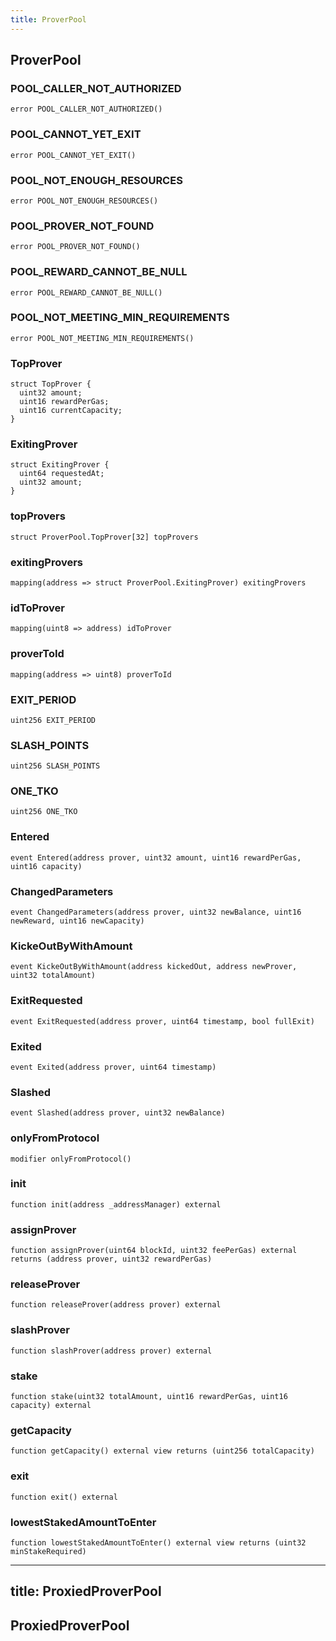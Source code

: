 ```yaml
---
title: ProverPool
---
```


## ProverPool

### POOL_CALLER_NOT_AUTHORIZED

```solidity
error POOL_CALLER_NOT_AUTHORIZED()
```

### POOL_CANNOT_YET_EXIT

```solidity
error POOL_CANNOT_YET_EXIT()
```

### POOL_NOT_ENOUGH_RESOURCES

```solidity
error POOL_NOT_ENOUGH_RESOURCES()
```

### POOL_PROVER_NOT_FOUND

```solidity
error POOL_PROVER_NOT_FOUND()
```

### POOL_REWARD_CANNOT_BE_NULL

```solidity
error POOL_REWARD_CANNOT_BE_NULL()
```

### POOL_NOT_MEETING_MIN_REQUIREMENTS

```solidity
error POOL_NOT_MEETING_MIN_REQUIREMENTS()
```

### TopProver

```solidity
struct TopProver {
  uint32 amount;
  uint16 rewardPerGas;
  uint16 currentCapacity;
}
```

### ExitingProver

```solidity
struct ExitingProver {
  uint64 requestedAt;
  uint32 amount;
}
```

### topProvers

```solidity
struct ProverPool.TopProver[32] topProvers
```

### exitingProvers

```solidity
mapping(address => struct ProverPool.ExitingProver) exitingProvers
```

### idToProver

```solidity
mapping(uint8 => address) idToProver
```

### proverToId

```solidity
mapping(address => uint8) proverToId
```

### EXIT_PERIOD

```solidity
uint256 EXIT_PERIOD
```

### SLASH_POINTS

```solidity
uint256 SLASH_POINTS
```

### ONE_TKO

```solidity
uint256 ONE_TKO
```

### Entered

```solidity
event Entered(address prover, uint32 amount, uint16 rewardPerGas, uint16 capacity)
```

### ChangedParameters

```solidity
event ChangedParameters(address prover, uint32 newBalance, uint16 newReward, uint16 newCapacity)
```

### KickeOutByWithAmount

```solidity
event KickeOutByWithAmount(address kickedOut, address newProver, uint32 totalAmount)
```

### ExitRequested

```solidity
event ExitRequested(address prover, uint64 timestamp, bool fullExit)
```

### Exited

```solidity
event Exited(address prover, uint64 timestamp)
```

### Slashed

```solidity
event Slashed(address prover, uint32 newBalance)
```

### onlyFromProtocol

```solidity
modifier onlyFromProtocol()
```

### init

```solidity
function init(address _addressManager) external
```

### assignProver

```solidity
function assignProver(uint64 blockId, uint32 feePerGas) external returns (address prover, uint32 rewardPerGas)
```

### releaseProver

```solidity
function releaseProver(address prover) external
```

### slashProver

```solidity
function slashProver(address prover) external
```

### stake

```solidity
function stake(uint32 totalAmount, uint16 rewardPerGas, uint16 capacity) external
```

### getCapacity

```solidity
function getCapacity() external view returns (uint256 totalCapacity)
```

### exit

```solidity
function exit() external
```

### lowestStakedAmountToEnter

```solidity
function lowestStakedAmountToEnter() external view returns (uint32 minStakeRequired)
```

---

## title: ProxiedProverPool

## ProxiedProverPool
